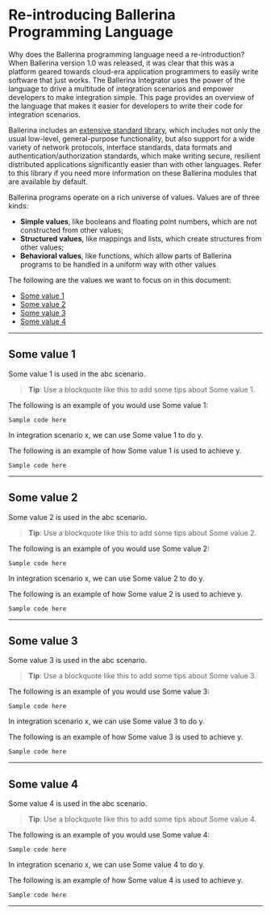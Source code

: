 # Re-introducing Ballerina Programming Language

Why does the Ballerina programming language need a re-introduction? When Ballerina version 1.0 was released, it was clear that this was a platform geared towards cloud-era application programmers to easily write software that just works. The Ballerina Integrator uses the power of the language to drive a multitude of integration scenarios and empower developers to make integration simple. This page provides an overview of the language that makes it easier for developers to write their code for integration scenarios.

Ballerina includes an [extensive standard library](https://v1-0.ballerina.io/learn/api-docs/ballerina/index.html), which includes not only the usual low-level, general-purpose functionality, but also support for a wide variety of network protocols, interface standards, data formats and authentication/authorization standards, which make writing secure, resilient distributed applications significantly easier than with other languages. Refer to this library if you need more information on these Ballerina modules that are available by default.

Ballerina programs operate on a rich universe of values. Values are of three kinds:

- **Simple values**, like booleans and floating point numbers, which are not constructed from other values;
- **Structured values**, like mappings and lists, which create structures from other values;
- **Behavioral values**, like functions, which allow parts of Ballerina programs to be handled in a uniform way with other values

The following are the values we want to focus on in this document:

- [Some value 1](#Some-value-1)
- [Some value 2](#Some-value-2)
- [Some value 3](#Some-value-3)
- [Some value 4](#Some-value-4)

---

## Some value 1

Some value 1 is used in the abc scenario.

> **Tip**: Use a blockquote like this to add some tips about Some value 1.

The following is an example of you would use Some value 1:

```ballerina
Sample code here

```

In integration scenario x, we can use Some value 1 to do y. 

The following is an example of how Some value 1 is used to achieve y.

```ballerina
Sample code here

```

---

## Some value 2

Some value 2 is used in the abc scenario.

> **Tip**: Use a blockquote like this to add some tips about Some value 2.

The following is an example of you would use Some value 2:

```ballerina
Sample code here

```

In integration scenario x, we can use Some value 2 to do y. 

The following is an example of how Some value 2 is used to achieve y.

```ballerina
Sample code here

```

---

## Some value 3

Some value 3 is used in the abc scenario.

> **Tip**: Use a blockquote like this to add some tips about Some value 3.

The following is an example of you would use Some value 3:

```ballerina
Sample code here

```

In integration scenario x, we can use Some value 3 to do y. 

The following is an example of how Some value 3 is used to achieve y.

```ballerina
Sample code here

```

---

## Some value 4

Some value 4 is used in the abc scenario.

> **Tip**: Use a blockquote like this to add some tips about Some value 4.

The following is an example of you would use Some value 4:

```ballerina
Sample code here

```

In integration scenario x, we can use Some value 4 to do y. 

The following is an example of how Some value 4 is used to achieve y.

```ballerina
Sample code here

```

---
